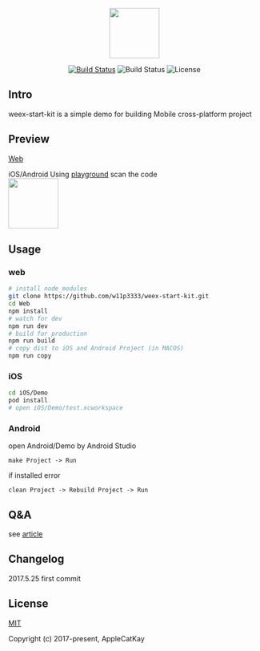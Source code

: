 
<p align="center"><img width="100"src="https://market.dotwe.org/assets/images/logo.png"></a></p>

<p align="center">
  <a href="https://circleci.com/gh/w11p3333/weex-start-kit/tree/master"><img src="https://img.shields.io/circleci/project/w11p3333/weex-start-kit/master.svg" alt="Build Status"></a>
  <img src="https://img.shields.io/github/stars/w11p3333/weex-start-kit.svg?style=social&label=Star" alt="Build Status">
  <img src="https://img.shields.io/packagist/l/doctrine/orm.svg" alt="License">
  <br>
</p>

## Intro

weex-start-kit is a simple demo for building Mobile cross-platform project

## Preview

[Web](https://w11p3333.github.io/weex-start-kit/example/web)

iOS/Android 
Using [playground](https://weex.apache.org/cn/playground.html) scan the code  
<img src="https://qr.api.cli.im/qr?data=https%253A%252F%252Fw11p3333.github.io%252Fweex-start-kit%252Fexample%252Fweex%252Fjs%252Findex.js&level=H&transparent=false&bgcolor=%23ffffff&forecolor=%23000000&blockpixel=12&marginblock=1&logourl=&size=280&kid=cliim&key=02ac6d4ed2d38700ec480bc99b6da32e"
style="width: 100px;" />

## Usage

### web

```bash
# install node_modules
git clone https://github.com/w11p3333/weex-start-kit.git
cd Web
npm install
# watch for dev
npm run dev
# build for production
npm run build
# copy dist to iOS and Android Project (in MACOS)
npm run copy
```

### iOS

```bash
cd iOS/Demo
pod install
# open iOS/Demo/test.xcworkspace
```

### Android

open Android/Demo by Android Studio  

```
make Project -> Run
```

if installed error

```
clean Project -> Rebuild Project -> Run
```

## Q&A

see [article](http://www.jianshu.com/p/497f1a9ff33f)

## Changelog

2017.5.25 first commit

## License

[MIT](http://opensource.org/licenses/MIT)

Copyright (c) 2017-present, AppleCatKay


